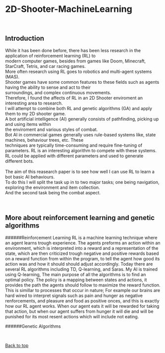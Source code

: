 # 2D-Shooter-MachineLearning

<br>

**Introduction**
---
While it has been done before, there has been less research in the application of reinforcement learning (RL) to <br>
modern computer games, besides from games like Doom, Minecraft, StarCraft, Tetris, and car racing games.<br>
More often research using RL goes to robotics and multi-agent systems (MAS).<br>
Shooter games have some common features to these fields such as agents having the ability to sense and act to their<br>
surroundings, and complex continuous movements.<br>
Therefore, I found the affects of RL in an 2D Shooter enviroment an interesting area to research.<br>
I will attempt to combine both RL and genetic algorithms (GA) and apply them to my 2D shooter game.<br>
A bot artificial intelligence (AI) generally consists of pathfinding, picking up and using items within<br>
the enviroment and various styles of combat.<br>
Bot AI in commercial games generally uses rule-based systems like, state machines, behaviour trees, etc. These<br>
techniques are typically time-consuming and require fine-tuning of parameters. RL is an interesting algorithm to compete with these systems.<br>
RL could be applied with different parameters and used to generate different bots.<br>
<br>
The aim of this reasearch paper is to see how well I can use RL to learn a bot basic AI behaviours.<br>
To do this I will split the task up in to two major tasks; one being navigation, exploring the environment and item collection.<br>
And the second task being the combat aspect.

<br>

**More about reinforcement learning and genetic algorithms**
---
######Reinforcement Learning
RL is a machine learning technique where an agent learns trough experience. The agents preforms an action within an environment, which is interpreted into a reward and a representation of the state, which are then criticized trough negative and positive rewards based on a reward function from within the program, to tell the agent how good its action was and how it should should adjust accordingly. 
Today there are several RL algorithms including TD, Q-learning, and Saras. My AI is trained using Q-learning, The main purpose of all the algorithms is to find an optimal policy. The policy is a mapping between states and actions, it provides the path the agents should follow to maximize the reward function. This is simillar to processes that occur in nature; For example our brains are hard wired to interpret signals such as pain and hunger as negative renforcements, and pleasure and food as positive onces, and this is exactly how our RL agent works. When our agent eats it will be rewarded for taking that action, but when our agent suffers from hunger it will die and will be punished for its most resent actions which will include not eating.

######Genetic Algorithms

<br>

[Back to top](#readme)
